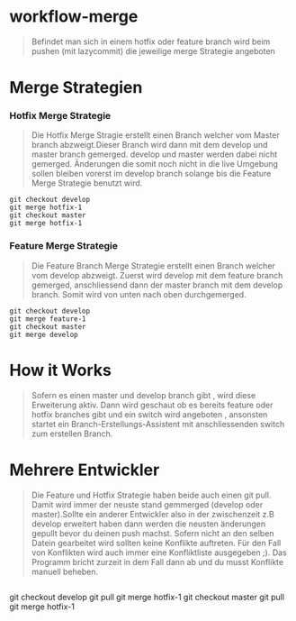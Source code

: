 # workflow-merge

> Befindet man sich in einem hotfix oder feature branch wird beim pushen (mit lazycommit) die jeweilige merge Strategie angeboten

# Merge Strategien

### Hotfix Merge Strategie

> Die Hotfix Merge Stragie erstellt einen Branch welcher vom Master branch abzweigt.Dieser Branch wird dann mit dem develop und master branch gemerged.
> develop und master werden dabei nicht gemerged. Änderungen die somit noch nicht in die live Umgebung sollen bleiben vorerst im develop branch solange bis die Feature Merge Strategie benutzt wird.

```
git checkout develop
git merge hotfix-1
git checkout master
git merge hotfix-1
```

### Feature Merge Strategie

> Die Feature Branch Merge Strategie erstellt einen Branch welcher vom develop abzweigt. Zuerst wird develop mit dem feature branch gemerged, anschliessend dann der master branch mit dem develop branch. Somit wird von unten nach oben durchgemerged.

```
git checkout develop
git merge feature-1
git checkout master
git merge develop
```

# How it Works

> Sofern es einen master und develop branch gibt , wird diese Erweiterung aktiv.
> Dann wird geschaut ob es bereits feature oder hotfix branches gibt und ein switch wird angeboten , ansonsten startet ein Branch-Erstellungs-Assistent
> mit anschliessenden switch zum erstellen Branch.

# Mehrere Entwickler

> Die Feature und Hotfix Strategie haben beide auch einen git pull. Damit wird immer der neuste stand gemmerged (develop oder master).Sollte ein anderer Entwickler also in der zwischenzeit z.B develop erweitert haben dann werden die neusten änderungen gepullt bevor du deinen push machst. Sofern nicht an den selben Datein gearbeitet wird sollten keine Konflikte auftreten. Für den Fall von Konflikten wird auch immer eine Konfliktliste ausgegeben ;). Das Programm bricht zurzeit in dem Fall dann ab und du musst Konflikte manuell beheben.

```

```

git checkout develop
git pull
git merge hotfix-1
git checkout master
git pull
git merge hotfix-1

```

```
